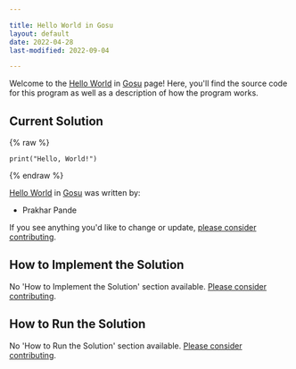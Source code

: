 ```yaml
---

title: Hello World in Gosu
layout: default
date: 2022-04-28
last-modified: 2022-09-04

---
```


Welcome to the [Hello World](https://sampleprograms.io/projects/hello-world) in [Gosu](https://sampleprograms.io/languages/gosu) page! Here, you'll find the source code for this program as well as a description of how the program works.

## Current Solution

{% raw %}

```gosu
print("Hello, World!")
```

{% endraw %}

[Hello World](https://sampleprograms.io/projects/hello-world) in [Gosu](https://sampleprograms.io/languages/gosu) was written by:

- Prakhar Pande

If you see anything you'd like to change or update, [please consider contributing](https://github.com/TheRenegadeCoder/sample-programs).

## How to Implement the Solution

No 'How to Implement the Solution' section available. [Please consider contributing](https://github.com/TheRenegadeCoder/sample-programs-website).

## How to Run the Solution

No 'How to Run the Solution' section available. [Please consider contributing](https://github.com/TheRenegadeCoder/sample-programs-website).